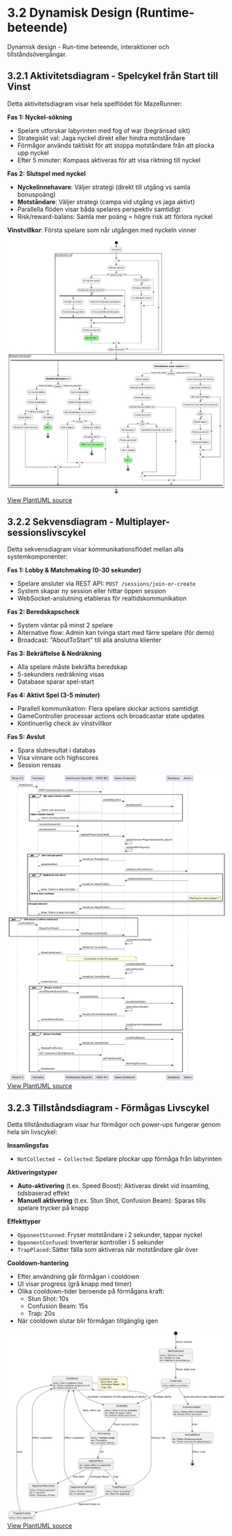 # 3.2 Dynamisk Design (Runtime-beteende)

Dynamisk design - Run-time beteende, interaktioner och tillståndsövergångar.

## 3.2.1 Aktivitetsdiagram - Spelcykel från Start till Vinst

Detta aktivitetsdiagram visar hela spelflödet för MazeRunner:

**Fas 1: Nyckel-sökning**
- Spelare utforskar labyrinten med fog of war (begränsad sikt)
- Strategiskt val: Jaga nyckel direkt eller hindra motståndare
- Förmågor används taktiskt för att stoppa motståndare från att plocka upp nyckel
- Efter 5 minuter: Kompass aktiveras för att visa riktning till nyckel

**Fas 2: Slutspel med nyckel**
- **Nyckelinnehavare**: Väljer strategi (direkt till utgång vs samla bonuspoäng)
- **Motståndare**: Väljer strategi (campa vid utgång vs jaga aktivt)
- Parallella flöden visar båda spelares perspektiv samtidigt
- Risk/reward-balans: Samla mer poäng = högre risk att förlora nyckel

**Vinstvillkor**: Första spelare som når utgången med nyckeln vinner

![Aktivitetsdiagram](/diagrams/3.2.1-activity-diagram.png)
[View PlantUML source](/diagrams/3.2.1-activity-diagram.puml)

## 3.2.2 Sekvensdiagram - Multiplayer-sessionslivscykel

Detta sekvensdiagram visar kommunikationsflödet mellan alla systemkomponenter:

**Fas 1: Lobby & Matchmaking (0-30 sekunder)**
- Spelare ansluter via REST API: `POST /sessions/join-or-create`
- System skapar ny session eller hittar öppen session
- WebSocket-anslutning etableras för realtidskommunikation

**Fas 2: Beredskapscheck**
- System väntar på minst 2 spelare
- Alternative flow: Admin kan tvinga start med färre spelare (för demo)
- Broadcast: "AboutToStart" till alla anslutna klienter

**Fas 3: Bekräftelse & Nedräkning**
- Alla spelare måste bekräfta beredskap
- 5-sekunders nedräkning visas
- Database sparar spel-start

**Fas 4: Aktivt Spel (3-5 minuter)**
- Parallell kommunikation: Flera spelare skickar actions samtidigt
- GameController processar actions och broadcastar state updates
- Kontinuerlig check av vinstvillkor

**Fas 5: Avslut**
- Spara slutresultat i databas
- Visa vinnare och highscores
- Session rensas

![Sekvensdiagram](/diagrams/3.2.2-sequence-diagram.png)
[View PlantUML source](/diagrams/3.2.2-sequence-diagram.puml)

## 3.2.3 Tillståndsdiagram - Förmågas Livscykel

Detta tillståndsdiagram visar hur förmågor och power-ups fungerar genom hela sin livscykel:

**Insamlingsfas**
- `NotCollected → Collected`: Spelare plockar upp förmåga från labyrinten

**Aktiveringstyper**
- **Auto-aktivering** (t.ex. Speed Boost): Aktiveras direkt vid insamling, tidsbaserad effekt
- **Manuell aktivering** (t.ex. Stun Shot, Confusion Beam): Sparas tills spelare trycker på knapp

**Effekttyper**
- `OpponentStunned`: Fryser motståndare i 2 sekunder, tappar nyckel
- `OpponentConfused`: Inverterar kontroller i 5 sekunder
- `TrapPlaced`: Sätter fälla som aktiveras när motståndare går över

**Cooldown-hantering**
- Efter användning går förmågan i cooldown
- UI visar progress (grå knapp med timer)
- Olika cooldown-tider beroende på förmågans kraft:
  - Stun Shot: 10s
  - Confusion Beam: 15s
  - Trap: 20s
- När cooldown slutar blir förmågan tillgänglig igen

![Tillståndsdiagram](/diagrams/3.2.3-state-diagram.png)
[View PlantUML source](/diagrams/3.2.3-state-diagram.puml)
